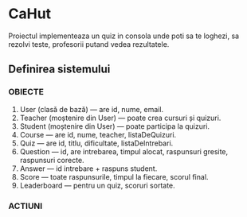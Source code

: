 # CaHut

Proiectul implementeaza un quiz in consola unde poti sa te loghezi, sa rezolvi teste, profesorii putand vedea rezultatele.

## Definirea sistemului

### OBIECTE

1. User (clasă de bază) — are id, nume, email.
1. Teacher (moștenire din User) — poate crea cursuri și quizuri.
1. Student (moștenire din User) — poate participa la quizuri.
1. Course — are id, nume, teacher, listaDeQuizuri.
1. Quiz — are id, titlu, dificultate, listaDeIntrebari.
1. Question — id, are intrebarea, timpul alocat, raspunsuri gresite, raspunsuri corecte.
1. Answer — id intrebare + raspuns student.
1. Score — toate raspunsurile, timpul la fiecare, scorul final.
1. Leaderboard — pentru un quiz, scoruri sortate.

### ACTIUNI




